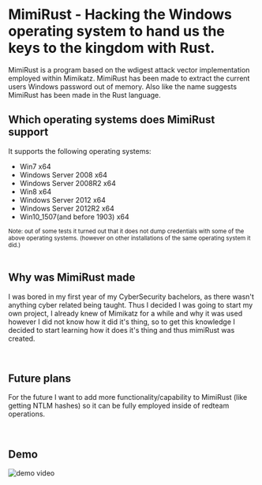 # MimiRust - Hacking the Windows operating system to hand us the keys to the kingdom with Rust.
<p>MimiRust is a program based on the wdigest attack vector implementation employed within Mimikatz. MimiRust has been made to extract the current users Windows password out of memory. Also like the name suggests MimiRust has been made in the Rust language.</p>
<h2>Which operating systems does MimiRust support</h2>
<p>It supports the following operating systems:</p>
<ul>
  <li>Win7 x64</li>
  <li>Windows Server 2008 x64</li>
  <li>Windows Server 2008R2 x64</li>
  <li>Win8 x64</li>
  <li>Windows Server 2012 x64</li>
  <li>Windows Server 2012R2 x64</li>
  <li>Win10_1507(and before 1903) x64</li>
</ul>
<small>Note: out of some tests it turned out that it does not dump credentials with some of the above operating systems. (however on other installations of the same operating system it did.)</small><br>
<br>
<h2>Why was MimiRust made</h2>
<p>I was bored in my first year of my CyberSecurity bachelors, as there wasn't anything cyber related being taught. Thus I decided I was going to start my own project, I already knew of Mimikatz for a while and why it was used however I did not know how it did it's thing, so to get this knowledge I decided to start learning how it does it's thing and thus mimiRust was created.</p>
<br>
<h2>Future plans</h2>
<p>For the future I want to add more functionality/capability to MimiRust (like getting NTLM hashes) so it can be fully employed inside of redteam operations.</p>
<br>
<h2>Demo</h2>
<img src=https://raw.github.com/ThottySploity/mimiRust/main/demo.gif alt="demo video"/>
